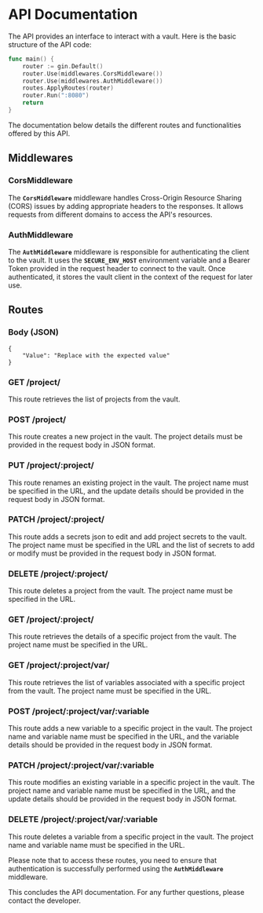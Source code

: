 # **API Documentation**

The API provides an interface to interact with a vault. Here is the basic structure of the API code:

```go
func main() {
	router := gin.Default()
	router.Use(middlewares.CorsMiddleware())
	router.Use(middlewares.AuthMiddleware())
	routes.ApplyRoutes(router)
	router.Run(":8080")
	return
}
```

The documentation below details the different routes and functionalities offered by this API.

## **Middlewares**

### **CorsMiddleware**

The **`CorsMiddleware`** middleware handles Cross-Origin Resource Sharing (CORS) issues by adding appropriate headers to the responses. It allows requests from different domains to access the API's resources.

### **AuthMiddleware**

The **`AuthMiddleware`** middleware is responsible for authenticating the client to the vault. It uses the **`SECURE_ENV_HOST`** environment variable and a Bearer Token provided in the request header to connect to the vault. Once authenticated, it stores the vault client in the context of the request for later use.

## **Routes**

### **Body (JSON)**

```
{
	"Value": "Replace with the expected value"
}
```

### **GET /project/**

This route retrieves the list of projects from the vault.

### **POST /project/**

This route creates a new project in the vault. The project details must be provided in the request body in JSON format.

### **PUT /project/:project/**

This route renames an existing project in the vault. The project name must be specified in the URL, and the update details should be provided in the request body in JSON format.

### **PATCH /project/:project/**

This route adds a secrets json to edit and add project secrets to the vault. The project name must be specified in the URL and the list of secrets to add or modify must be provided in the request body in JSON format.

### **DELETE /project/:project/**

This route deletes a project from the vault. The project name must be specified in the URL.

### **GET /project/:project/**

This route retrieves the details of a specific project from the vault. The project name must be specified in the URL.

### **GET /project/:project/var/**

This route retrieves the list of variables associated with a specific project from the vault. The project name must be specified in the URL.

### **POST /project/:project/var/:variable**

This route adds a new variable to a specific project in the vault. The project name and variable name must be specified in the URL, and the variable details should be provided in the request body in JSON format.

### **PATCH /project/:project/var/:variable**

This route modifies an existing variable in a specific project in the vault. The project name and variable name must be specified in the URL, and the update details should be provided in the request body in JSON format.

### **DELETE /project/:project/var/:variable**

This route deletes a variable from a specific project in the vault. The project name and variable name must be specified in the URL.

Please note that to access these routes, you need to ensure that authentication is successfully performed using the **`AuthMiddleware`** middleware.

This concludes the API documentation. For any further questions, please contact the developer.